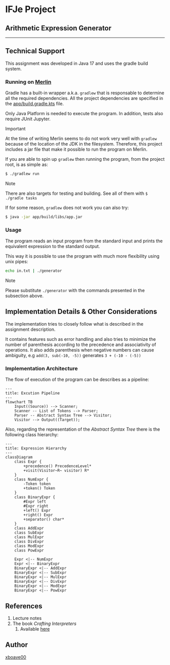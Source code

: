 # IFJe Project
## Arithmetic Expression Generator
---

## Technical Support

This assignment was developed in Java 17 and uses the gradle build system.

### Running on [Merlin](merlin.fit.vutbr.cz)

Gradle has a built-in wrapper a.k.a. `gradlew` that is responsable to determine
all the required dependencies. All the project dependencies are specified in
the [app/build.gradle.kts](app/build.gradle.kts) file.

Only Java Platform is needed to execute the program. 
In addition, tests also require JUnit Jupyter.

> [!IMPORTANT]
> At the time of writing Merlin seems to do not work very well with `gradlew`
> because of the location of the JDK in the filesystem. Therefore, this project
> includes a jar file that make it possible to run the program on Merlin.

If you are able to spin up `gradlew` then running the program, from the project
root, is as simple as:

```sh
$ ./gradlew run
```

> [!NOTE]
> There are also targets for testing and building.
> See all of them with `$ ./gradle tasks`

If for some reason, `gradlew` does not work you can also try:

```sh
$ java -jar app/build/libs/app.jar
```

### Usage

The program reads an input program from the standard input and prints the
equivalent expression to the standard output.

This way it is possible to use the program with much more flexibility using
unix pipes:

```sh
echo in.txt | ./generator
```

> [!NOTE]
> Please substitute `./generator` with the commands presented in the subsection
> above.

## Implementation Details & Other Considerations

The implementation tries to closely follow what is described in the assignment
description. 

It contains features such as error handling and also tries to minimize
the number of parenthesis according to the precedence and associativity of 
operations. It also adds parenthesis when negative numbers can cause ambiguity,
e.g `add(3, sub(-10, -5))` generates `3 + (-10 - (-5))`

### Implementation Architecture

The flow of execution of the program can be describes as a pipeline:

```mermaid
---
title: Excution Pipeline
---
flowchart TB
    Input((Source)) --> Scanner;
    Scanner -- List of Tokens --> Parser;
    Parser -- Abstract Syntax Tree --> Visitor;
    Visitor --> Output((Target));
```

Also, regarding the representation of the *Abstract Syntax Tree* there is the
following class hierarchy:

```mermaid
---
title: Expression Hierarchy
---
classDiagram
    class Expr {
        +precedence() PrecedenceLevel*
        +visit(Visitor~R~ visitor) R*
    }
    class NumExpr {
        -Token token
        +token() Token
    }
    class BinaryExpr {
        #Expr left
        #Expr right
        +left() Expr
        +right() Expr
        +separator() char*
    }
    class AddExpr
    class SubExpr
    class MulExpr
    class DivExpr
    class ModExpr
    class PowExpr

    Expr <|-- NumExpr
    Expr <|-- BinaryExpr
    BinaryExpr <|-- AddExpr
    BinaryExpr <|-- SubExpr
    BinaryExpr <|-- MulExpr
    BinaryExpr <|-- DivExpr
    BinaryExpr <|-- ModExpr
    BinaryExpr <|-- PowExpr
```

## References

1. Lecture notes
2. The book *Crafting Interpreters*
    1. Available [here](https://craftinginterpreters.com)

## Author

[xboave00](mailto:256039@fit.vutbr.cz)

